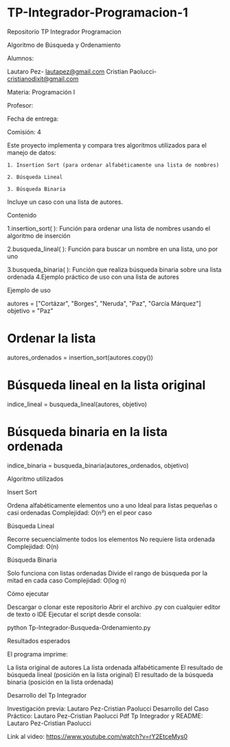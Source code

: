 # TP-Integrador-Programacion-1
Repositorio TP Integrador Programacion

Algoritmo de Búsqueda y Ordenamiento

Alumnos:

Lautaro Pez- lautapez@gmail.com
Cristian Paolucci- cristianodixit@gmail.com


Materia: Programación I

Profesor:

Fecha de entrega:

Comisión: 4


Este proyecto implementa y compara tres algoritmos utilizados para el manejo de datos:

    1. Insertion Sort (para ordenar alfabéticamente una lista de nombres)
   
    2. Búsqueda Lineal
  
    3. Búsqueda Binaria


Incluye un caso con una lista de autores.



Contenido

1.insertion_sort( ): Función para ordenar una lista de nombres usando el algoritmo de inserción

2.busqueda_lineal( ): Función para buscar un nombre en una lista, uno por uno

3.busqueda_binaria( ): Función que realiza búsqueda binaria sobre una lista ordenada
4.Ejemplo práctico de uso con una lista de autores


Ejemplo de uso

autores = ["Cortázar", "Borges", "Neruda", "Paz", "García Márquez"]
objetivo = "Paz"

# Ordenar la lista
autores_ordenados = insertion_sort(autores.copy())

# Búsqueda lineal en la lista original
indice_lineal = busqueda_lineal(autores, objetivo)

# Búsqueda binaria en la lista ordenada
indice_binaria = busqueda_binaria(autores_ordenados, objetivo)
 

Algoritmo utilizados

Insert Sort

Ordena alfabéticamente elementos uno a uno
Ideal para listas pequeñas o casi ordenadas
Complejidad: O(n²) en el peor caso


Búsqueda Lineal

Recorre secuencialmente todos los elementos
No requiere lista ordenada
Complejidad: O(n)

Búsqueda Binaria

Solo funciona con listas ordenadas
Divide el rango de búsqueda por la mitad en cada caso
Complejidad: O(log n)

 Cómo ejecutar

Descargar o clonar este repositorio
Abrir el archivo .py con cualquier editor de texto o IDE
Ejecutar el script desde consola:

python Tp-Integrador-Busqueda-Ordenamiento.py


Resultados esperados

El programa imprime:

  La lista original de autores
  La lista ordenada alfabéticamente
  El resultado de búsqueda lineal (posición en la lista original)
  El resultado de la búsqueda binaria (posición en la lista ordenada)

Desarrollo del Tp Integrador

Investigación previa: Lautaro Pez-Cristian Paolucci 
Desarrollo del Caso Práctico: Lautaro Pez-Cristian Paolucci
Pdf Tp Integrador y README: Lautaro Pez-Cristian Paolucci

Link al video: https://www.youtube.com/watch?v=rY2EtceMys0
